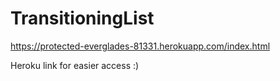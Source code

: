 # TransitioningList

https://protected-everglades-81331.herokuapp.com/index.html

Heroku link for easier access :)
